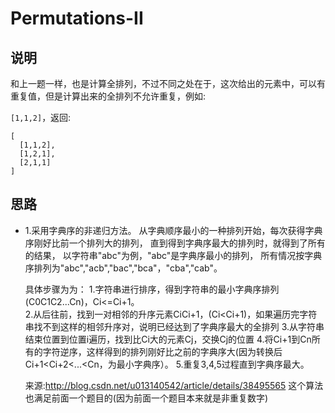 # Permutations-II

## 说明

和上一题一样，也是计算全排列，不过不同之处在于，这次给出的元素中，可以有重复值，但是计算出来的全排列不允许重复，例如:

`[1,1,2]`，返回:

```
[
  [1,1,2],
  [1,2,1],
  [2,1,1]
]
```

## 思路

- 1.采用字典序的非递归方法。 从字典顺序最小的一种排列开始，每次获得字典序刚好比前一个排列大的排列，
	直到得到字典序最大的排列时，就得到了所有的结果， 以字符串"abc"为例，"abc"是字典序最小的排列，
	所有情况按字典序排列为"abc","acb","bac","bca"，"cba","cab"。
	
	具体步骤为为：
	1.字符串进行排序，得到字符串的最小字典序排列(C0C1C2...Cn)，Ci<=Ci+1。  
	2.从后往前，找到一对相邻的升序元素CiCi+1，(Ci<Ci+1)，如果遍历完字符串找不到这样的相邻升序对，说明已经达到了字典序最大的全排列
	3.从字符串结束位置到位置i遍历，找到比Ci大的元素Cj，交换Cj的位置
	4.将Ci+1到Cn所有的字符逆序，这样得到的排列刚好比之前的字典序大(因为转换后Ci+1<Ci+2<...<Cn，为最小字典序）。
	5.重复3,4,5过程直到字典序最大。
	
	来源:http://blog.csdn.net/u013140542/article/details/38495565
	这个算法也满足前面一个题目的(因为前面一个题目本来就是非重复数字)
